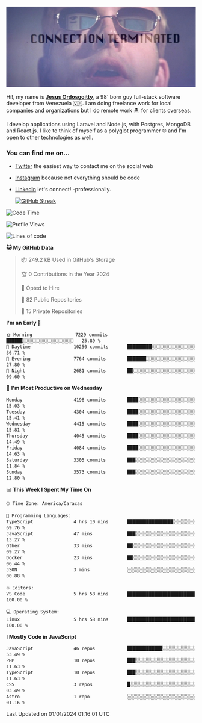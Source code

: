 ![hackers movie reference](./disconnected.jpg)

Hi!, my name is [**Jesus Ordosgoitty**](https://jodaz.dev), a 98' born guy full-stack software developer from Venezuela 🇻🇪. I am doing freelance work for local companies and organizations but I do remote work 🏝️ for clients overseas. 

I develop applications using Laravel and Node.js, with Postgres, MongoDB and React.js. I like to think of myself as a polyglot programmer 🌐 and I'm open to other technologies as well.

### You can find me on...

- [Twitter](https://twitter.com/jodaz_) the easiest way to contact me on the social web
- [Instagram](https://instagram.com/jodaz_) because not everything should be code
- [Linkedin](https://linkedin.com/in/jodaz) let's connect! -professionally.


    [![GitHub Streak](https://streak-stats.demolab.com?user=jodaz&theme=tokyonight)](https://git.io/streak-stats)

<!--START_SECTION:waka-->
![Code Time](http://img.shields.io/badge/Code%20Time-4%2C532%20hrs%202%20mins-blue)

![Profile Views](http://img.shields.io/badge/Profile%20Views-0-blue)

![Lines of code](https://img.shields.io/badge/From%20Hello%20World%20I%27ve%20Written-82.6%20million%20lines%20of%20code-blue)

**🐱 My GitHub Data** 

> 📦 249.2 kB Used in GitHub's Storage 
 > 
> 🏆 0 Contributions in the Year 2024
 > 
> 💼 Opted to Hire
 > 
> 📜 82 Public Repositories 
 > 
> 🔑 15 Private Repositories 
 > 
**I'm an Early 🐤** 

```text
🌞 Morning                7229 commits        ██████░░░░░░░░░░░░░░░░░░░   25.89 % 
🌆 Daytime                10250 commits       █████████░░░░░░░░░░░░░░░░   36.71 % 
🌃 Evening                7764 commits        ███████░░░░░░░░░░░░░░░░░░   27.80 % 
🌙 Night                  2681 commits        ██░░░░░░░░░░░░░░░░░░░░░░░   09.60 % 
```
📅 **I'm Most Productive on Wednesday** 

```text
Monday                   4198 commits        ████░░░░░░░░░░░░░░░░░░░░░   15.03 % 
Tuesday                  4304 commits        ████░░░░░░░░░░░░░░░░░░░░░   15.41 % 
Wednesday                4415 commits        ████░░░░░░░░░░░░░░░░░░░░░   15.81 % 
Thursday                 4045 commits        ████░░░░░░░░░░░░░░░░░░░░░   14.49 % 
Friday                   4084 commits        ████░░░░░░░░░░░░░░░░░░░░░   14.63 % 
Saturday                 3305 commits        ███░░░░░░░░░░░░░░░░░░░░░░   11.84 % 
Sunday                   3573 commits        ███░░░░░░░░░░░░░░░░░░░░░░   12.80 % 
```


📊 **This Week I Spent My Time On** 

```text
🕑︎ Time Zone: America/Caracas

💬 Programming Languages: 
TypeScript               4 hrs 10 mins       █████████████████░░░░░░░░   69.76 % 
JavaScript               47 mins             ███░░░░░░░░░░░░░░░░░░░░░░   13.27 % 
Other                    33 mins             ██░░░░░░░░░░░░░░░░░░░░░░░   09.27 % 
Docker                   23 mins             ██░░░░░░░░░░░░░░░░░░░░░░░   06.44 % 
JSON                     3 mins              ░░░░░░░░░░░░░░░░░░░░░░░░░   00.88 % 

🔥 Editors: 
VS Code                  5 hrs 58 mins       █████████████████████████   100.00 % 

💻 Operating System: 
Linux                    5 hrs 58 mins       █████████████████████████   100.00 % 
```

**I Mostly Code in JavaScript** 

```text
JavaScript               46 repos            █████████████░░░░░░░░░░░░   53.49 % 
PHP                      10 repos            ███░░░░░░░░░░░░░░░░░░░░░░   11.63 % 
TypeScript               10 repos            ███░░░░░░░░░░░░░░░░░░░░░░   11.63 % 
CSS                      3 repos             █░░░░░░░░░░░░░░░░░░░░░░░░   03.49 % 
Astro                    1 repo              ░░░░░░░░░░░░░░░░░░░░░░░░░   01.16 % 
```




 Last Updated on 01/01/2024 01:16:01 UTC
<!--END_SECTION:waka-->
